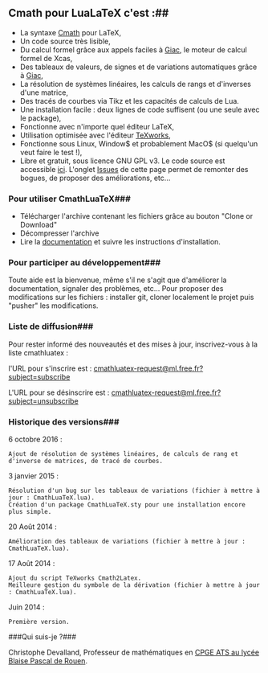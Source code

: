 ## Cmath pour LuaLaTeX c'est :##
* La syntaxe [Cmath](http://cdeval.free.fr/spip.php?article83) pour LaTeX,
* Un code source très lisible,
* Du calcul formel grâce aux appels faciles à [Giac](http://www-fourier.ujf-grenoble.fr/~parisse/giac_fr.html), le moteur de calcul formel de Xcas,
* Des tableaux de valeurs, de signes et de variations automatiques grâce à [Giac](http://www-fourier.ujf-grenoble.fr/~parisse/giac_fr.html),
* La résolution de systèmes linéaires, les calculs de rangs et d'inverses d'une matrice,
* Des tracés de courbes via Tikz et les capacités de calculs de Lua.
* Une installation facile : deux lignes de code suffisent (ou une seule avec le package),
* Fonctionne avec n'importe quel éditeur LaTeX,
* Utilisation optimisée avec l'éditeur [TeXworks](https://www.tug.org/texworks/),
* Fonctionne sous Linux, Window$ et probablement MacO$ (si quelqu'un veut faire le test !),
* Libre et gratuit, sous licence GNU GPL v3. Le code source est accessible [ici](https://github.com/cdevalland/cmathluatex/blob/master/CmathLuaTeX.lua). L'onglet [Issues](https://github.com/cdevalland/cmathluatex/issues) de cette page permet de remonter des bogues, de proposer des améliorations, etc... 

### Pour utiliser CmathLuaTeX###

* Télécharger l'archive contenant les fichiers grâce au bouton "Clone or Download"
* Décompresser l'archive
* Lire la [documentation](https://github.com/cdevalland/cmathluatex/blob/master/Documentation/Documentation%20CmathLuaTeX.pdf) et suivre les instructions d'installation.

### Pour participer au développement###
Toute aide est la bienvenue, même s'il ne s'agit que d'améliorer la documentation, signaler des problèmes, etc...
Pour proposer des modifications sur les fichiers : installer git, cloner localement le projet puis "pusher" les modifications.

### Liste de diffusion###

Pour rester informé des nouveautés et des mises à jour, inscrivez-vous à la liste cmathluatex :

l'URL pour s'inscrire est : [cmathluatex-request@ml.free.fr?subject=subscribe](mailto:cmathluatex-request@ml.free.fr?subject=subscribe)

L'URL pour se désinscrire est : [cmathluatex-request@ml.free.fr?subject=unsubscribe](mailto:cmathluatex-request@ml.free.fr?subject=unsubscribe)

### Historique des versions###

6 octobre 2016 :

	Ajout de résolution de systèmes linéaires, de calculs de rang et d'inverse de matrices, de tracé de courbes.

3 janvier 2015 :

    Résolution d'un bug sur les tableaux de variations (fichier à mettre à jour : CmathLuaTeX.lua).
    Création d'un package CmathLuaTeX.sty pour une installation encore plus simple.

20 Août 2014 :

    Amélioration des tableaux de variations (fichier à mettre à jour : CmathLuaTeX.lua).

17 Août 2014 :

    Ajout du script TeXworks Cmath2Latex.
    Meilleure gestion du symbole de la dérivation (fichier à mettre à jour : CmathLuaTeX.lua).

Juin 2014 :

    Première version.

###Qui suis-je ?###

Christophe Devalland, Professeur de mathématiques en [CPGE ATS au lycée Blaise Pascal de Rouen](http://pascal-lyc.spip.ac-rouen.fr/spip.php?rubrique15).
